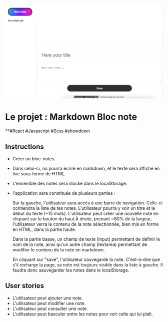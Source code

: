 ![app rendered](rendering.png)
# Le projet : Markdown Bloc note
**#React #Javascript #Scss #showdown
## Instructions
- Créer un bloc-notes. 

- Dans celui-ci, on pourra écrire en markdown, et le texte sera affiché en live sous forme de HTML.

- L'ensemble des notes sera stocké dans le localStorage.

- l'application sera constituée de plusieurs parties :  

    Sur la gauche, l'utilisateur aura accès à une barre de navigation. Celle-ci contiendra la liste de tes notes. L'utilisateur pourra y voir un titre et le début du texte (~15 mots). L'utilisateur peut créer une nouvelle note en cliquant sur le bouton du haut.À droite, prenant ~80% de la largeur, l'utilisateur verra le contenu de la note sélectionnée, bien mis en forme en HTML, dans la partie haute.

    Dans la partie basse, un champ de texte (input) permettant de définir le nom de la note, ainsi qu'un autre champ (textarea) permettant de modifier le contenu de la note en markdown.

    En cliquant sur "save", l'utilisateur sauvegarde la note. C'est-à-dire que s'il recharge la page, sa note est toujours visible dans la liste à gauche. Il faudra donc sauvegarder les notes dans le localStorage.
## User stories
- L'utilisateur peut ajouter une note.
- L'utilisateur peut modifier une note.
- L'utilisateur peut consulter une note.
- L'utilisateur peut basculer entre les notes pour voir celle qui lui plaît.